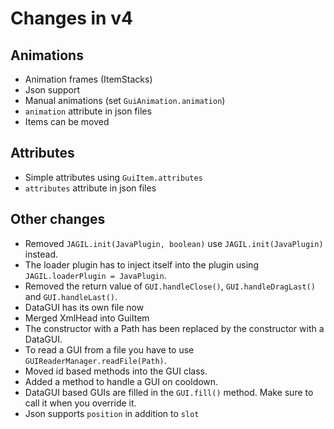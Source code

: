 # Changes in v4

## Animations
- Animation frames (ItemStacks)
- Json support
- Manual animations (set ``GuiAnimation.animation``)
- ``animation`` attribute in json files
- Items can be moved

## Attributes
- Simple attributes using ``GuiItem.attributes``
- ``attributes`` attribute in json files

## Other changes
- Removed ``JAGIL.init(JavaPlugin, boolean)`` use ``JAGIL.init(JavaPlugin)`` instead.
- The loader plugin has to inject itself into the plugin using ``JAGIL.loaderPlugin = JavaPlugin``.
- Removed the return value of ``GUI.handleClose()``, ``GUI.handleDragLast()`` and ``GUI.handleLast()``.
- DataGUI has its own file now
- Merged XmlHead into GuiItem
- The constructor with a Path has been replaced by the constructor with a DataGUI.
- To read a GUI from a file you have to use ``GUIReaderManager.readFile(Path)``.
- Moved id based methods into the GUI class.
- Added a method to handle a GUI on cooldown.
- DataGUI based GUIs are filled in the ``GUI.fill()`` method. Make sure to call it when you override it.
- Json supports ``position`` in addition to ``slot``